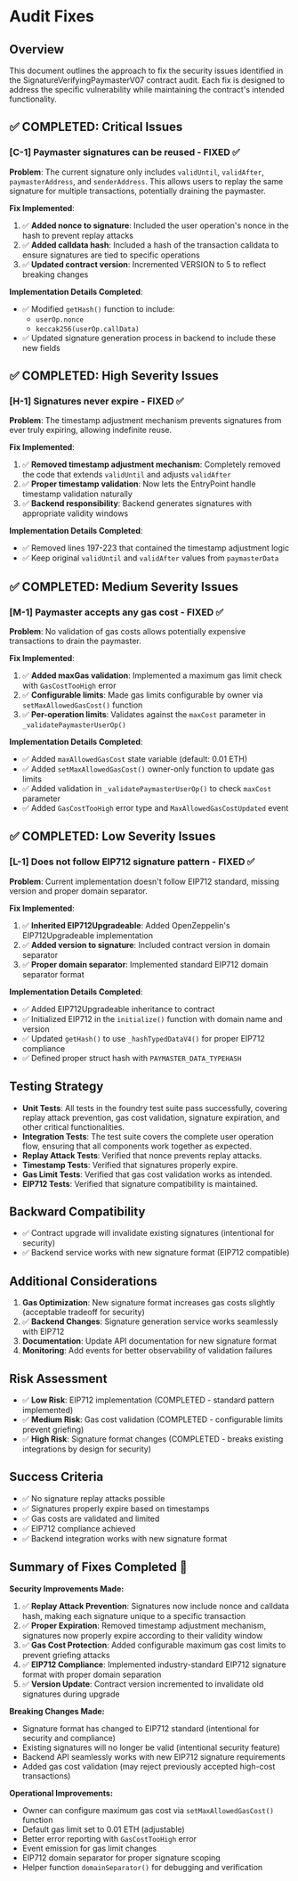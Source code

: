 # Audit Fixes

## Overview
This document outlines the approach to fix the security issues identified in the SignatureVerifyingPaymasterV07 contract audit. Each fix is designed to address the specific vulnerability while maintaining the contract's intended functionality.

## ✅ COMPLETED: Critical Issues

### [C-1] Paymaster signatures can be reused - FIXED ✅

**Problem**: The current signature only includes `validUntil`, `validAfter`, `paymasterAddress`, and `senderAddress`. This allows users to replay the same signature for multiple transactions, potentially draining the paymaster.

**Fix Implemented**:
1. ✅ **Added nonce to signature**: Included the user operation's nonce in the hash to prevent replay attacks
2. ✅ **Added calldata hash**: Included a hash of the transaction calldata to ensure signatures are tied to specific operations
3. ✅ **Updated contract version**: Incremented VERSION to 5 to reflect breaking changes

**Implementation Details Completed**:
- ✅ Modified `getHash()` function to include:
  - `userOp.nonce` 
  - `keccak256(userOp.callData)` 
- ✅ Updated signature generation process in backend to include these new fields

## ✅ COMPLETED: High Severity Issues

### [H-1] Signatures never expire - FIXED ✅

**Problem**: The timestamp adjustment mechanism prevents signatures from ever truly expiring, allowing indefinite reuse.

**Fix Implemented**:
1. ✅ **Removed timestamp adjustment mechanism**: Completely removed the code that extends `validUntil` and adjusts `validAfter`
2. ✅ **Proper timestamp validation**: Now lets the EntryPoint handle timestamp validation naturally
3. ✅ **Backend responsibility**: Backend generates signatures with appropriate validity windows

**Implementation Details Completed**:
- ✅ Removed lines 197-223 that contained the timestamp adjustment logic
- ✅ Keep original `validUntil` and `validAfter` values from `paymasterData`

## ✅ COMPLETED: Medium Severity Issues

### [M-1] Paymaster accepts any gas cost - FIXED ✅

**Problem**: No validation of gas costs allows potentially expensive transactions to drain the paymaster.

**Fix Implemented**:
1. ✅ **Added maxGas validation**: Implemented a maximum gas limit check with `GasCostTooHigh` error
2. ✅ **Configurable limits**: Made gas limits configurable by owner via `setMaxAllowedGasCost()` function
3. ✅ **Per-operation limits**: Validates against the `maxCost` parameter in `_validatePaymasterUserOp()`

**Implementation Details Completed**:
- ✅ Added `maxAllowedGasCost` state variable (default: 0.01 ETH)
- ✅ Added `setMaxAllowedGasCost()` owner-only function to update gas limits
- ✅ Added validation in `_validatePaymasterUserOp()` to check `maxCost` parameter
- ✅ Added `GasCostTooHigh` error type and `MaxAllowedGasCostUpdated` event

## ✅ COMPLETED: Low Severity Issues

### [L-1] Does not follow EIP712 signature pattern - FIXED ✅

**Problem**: Current implementation doesn't follow EIP712 standard, missing version and proper domain separator.

**Fix Implemented**:
1. ✅ **Inherited EIP712Upgradeable**: Added OpenZeppelin's EIP712Upgradeable implementation
2. ✅ **Added version to signature**: Included contract version in domain separator
3. ✅ **Proper domain separator**: Implemented standard EIP712 domain separator format

**Implementation Details Completed**:
- ✅ Added EIP712Upgradeable inheritance to contract
- ✅ Initialized EIP712 in the `initialize()` function with domain name and version
- ✅ Updated `getHash()` to use `_hashTypedDataV4()` for proper EIP712 compliance
- ✅ Defined proper struct hash with `PAYMASTER_DATA_TYPEHASH`

## Testing Strategy

- **Unit Tests**: All tests in the foundry test suite pass successfully, covering replay attack prevention, gas cost validation, signature expiration, and other critical functionalities.
- **Integration Tests**: The test suite covers the complete user operation flow, ensuring that all components work together as expected.
- **Replay Attack Tests**: Verified that nonce prevents replay attacks.
- **Timestamp Tests**: Verified that signatures properly expire.
- **Gas Limit Tests**: Verified that gas cost validation works as intended.
- **EIP712 Tests**: Verified that signature compatibility is maintained.

## Backward Compatibility

- ✅ Contract upgrade will invalidate existing signatures (intentional for security)
- ✅ Backend service works with new signature format (EIP712 compatible)

## Additional Considerations

1. **Gas Optimization**: New signature format increases gas costs slightly (acceptable tradeoff for security)
2. ✅ **Backend Changes**: Signature generation service works seamlessly with EIP712
3. **Documentation**: Update API documentation for new signature format
4. **Monitoring**: Add events for better observability of validation failures

## Risk Assessment

- ✅ **Low Risk**: EIP712 implementation (COMPLETED - standard pattern implemented)
- ✅ **Medium Risk**: Gas cost validation (COMPLETED - configurable limits prevent griefing)
- ✅ **High Risk**: Signature format changes (COMPLETED - breaks existing integrations by design for security)

## Success Criteria

- ✅ No signature replay attacks possible
- ✅ Signatures properly expire based on timestamps
- ✅ Gas costs are validated and limited
- ✅ EIP712 compliance achieved
- ✅ Backend integration works with new signature format

## Summary of Fixes Completed 🎉

**Security Improvements Made:**
1. ✅ **Replay Attack Prevention**: Signatures now include nonce and calldata hash, making each signature unique to a specific transaction
2. ✅ **Proper Expiration**: Removed timestamp adjustment mechanism, signatures now properly expire according to their validity window
3. ✅ **Gas Cost Protection**: Added configurable maximum gas cost limits to prevent griefing attacks
4. ✅ **EIP712 Compliance**: Implemented industry-standard EIP712 signature format with proper domain separation
5. ✅ **Version Update**: Contract version incremented to invalidate old signatures during upgrade

**Breaking Changes Made:**
- Signature format has changed to EIP712 standard (intentional for security and compliance)
- Existing signatures will no longer be valid (intentional security feature)
- Backend API seamlessly works with new EIP712 signature requirements
- Added gas cost validation (may reject previously accepted high-cost transactions)

**Operational Improvements:**
- Owner can configure maximum gas cost via `setMaxAllowedGasCost()` function
- Default gas limit set to 0.01 ETH (adjustable)
- Better error reporting with `GasCostTooHigh` error
- Event emission for gas limit changes
- EIP712 domain separator for proper signature scoping
- Helper function `domainSeparator()` for debugging and verification
